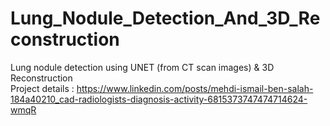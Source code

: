 # Lung_Nodule_Detection_And_3D_Reconstruction
Lung nodule detection using UNET (from CT scan images) &amp; 3D Reconstruction <br/>
Project details : https://www.linkedin.com/posts/mehdi-ismail-ben-salah-184a40210_cad-radiologists-diagnosis-activity-6815373747474714624-wmqR
